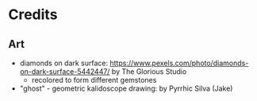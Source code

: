 # Credits 

## Art 

* diamonds on dark surface: https://www.pexels.com/photo/diamonds-on-dark-surface-5442447/ by The Glorious Studio
    * recolored to form different gemstones
* "ghost" - geometric kalidoscope drawing: by Pyrrhic Silva (Jake)